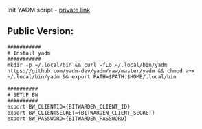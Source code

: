 Init YADM script - [private link](https://gist.github.com/dipta007/a68276b44fd9fa42f8746d6dfb2e8390)


## Public Version:
```
###########
# Install yadm
###########
mkdir -p ~/.local/bin && curl -fLo ~/.local/bin/yadm https://github.com/yadm-dev/yadm/raw/master/yadm && chmod a+x ~/.local/bin/yadm && export PATH=$PATH:$HOME/.local/bin

##########
# SETUP BW
##########
export BW_CLIENTID={BITWARDEN_CLIENT_ID}
export BW_CLIENTSECRET={BITWARDEN_CLIENT_SECRET}
export BW_PASSWORD={BITWARDEN_PASSWORD}
```
